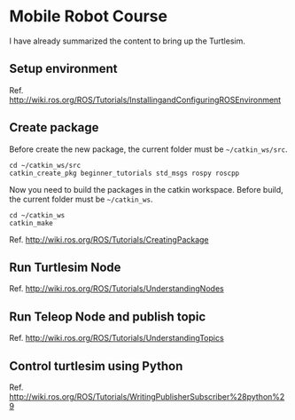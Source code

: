 # Mobile Robot Course

I have already summarized the content to bring up the Turtlesim.

## Setup environment

Ref. http://wiki.ros.org/ROS/Tutorials/InstallingandConfiguringROSEnvironment

## Create package
Before create the new package, the current folder must be `~/catkin_ws/src`.
```
cd ~/catkin_ws/src
catkin_create_pkg beginner_tutorials std_msgs rospy roscpp
```

Now you need to build the packages in the catkin workspace.
Before build, the current folder must be `~/catkin_ws`.

```
cd ~/catkin_ws
catkin_make
```


Ref. http://wiki.ros.org/ROS/Tutorials/CreatingPackage

## Run Turtlesim Node
Ref. http://wiki.ros.org/ROS/Tutorials/UnderstandingNodes


## Run Teleop Node and publish topic

Ref. http://wiki.ros.org/ROS/Tutorials/UnderstandingTopics

## Control turtlesim using Python
Ref. http://wiki.ros.org/ROS/Tutorials/WritingPublisherSubscriber%28python%29
